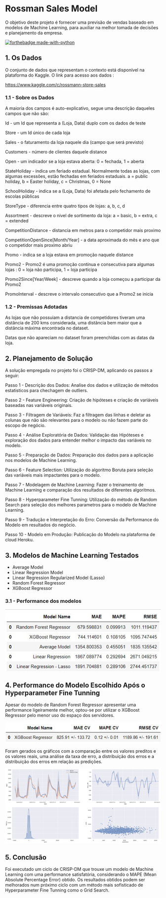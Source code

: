 # Rossman Sales Model


O objetivo deste projeto é fornecer uma previsão de vendas baseado em modelos de Machine Learning, para auxiliar na melhor tomada de decisões e planejamento da empresa.

[![forthebadge made-with-python](http://ForTheBadge.com/images/badges/made-with-python.svg)](https://www.python.org/)

## 1. Os Dados

O conjunto de dados que representam o contexto está disponível na plataforma do Kaggle. O link para acesso aos dados :

https://www.kaggle.com/c/rossmann-store-sales

### 1.1 - Sobre os Dados

A maioria dos campos é auto-explicativo, segue uma descrição daqueles campos que não são:

Id - um Id que representa a (Loja, Data) duplo com os dados de teste

Store - um Id único de cada loja

Sales - o faturamento da loja naquele dia (campo que será previsto)

Customers - número de clientes daquele distance

Open - um indicador se a loja estava aberta: 0 = fechada, 1 = aberta

StateHoliday - indica um feriado estadual. Normalmente todas as lojas, com algumas excessões, estão fechadas em feriados estaduais. a = public holiday, b = Easter holiday, c = Christmas, 0 = None

SchoolHoliday - indica se a (Loja, Data) foi afetada pelo fechamento de escolas públicas

StoreType - diferencia entre quatro tipos de lojas: a, b, c, d

Assortment - descreve o nivel de sortimento da loja: a = basic, b = extra, c = extended

CompetitionDistance - distancia em metros para o competidor mais proximo

CompetitionOpenSince[Month/Year] - a data aproximada do mês e ano que o competidor mais proximo abriu

Promo - indica se a loja estava em promoção naquele distance

Promo2 - Promo2 é uma promoção contínua e consecutiva para algumas lojas : 0 = loja não participa, 1 = loja participa

Promo2Since[Year/Week] - descreve quando a loja começou a participar da Promo2

PromoInterval - descreve o intervalo consecutivo que a Promo2 se inicia


### 1.2 - Premissas Adotadas

As lojas que não possuiam a distancia de competidores tiveram uma distância de 200 kms considerada, uma distância bem maior que a distância máxima encontrada no dataset.

Datas que não apareciam no dataset foram preenchidas com as datas da loja.

## 2. Planejamento de Solução

A solução empregada no projeto foi o CRISP-DM, aplicando os passos a seguir:

Passo 1 - Descrição dos Dados: Analise dos dados e utilização de métodos estatisticos para chechagem de outliers.

Passo 2 - Feature Engineering: Criação de hipóteses e criação de variáveis baseadas nas variáveis originais.

Passo 3 - Filtragem de Variáveis: Faz a filtragem das linhas e deletar as colunas que não são relevantes para o modelo ou não fazem parte do escopo de negócio.

Passo 4 - Análise Exploratória de Dados: Validação das Hipóteses e exploração dos dados para entender melhor o impacto das variáveis no modelo.

Passo 5 - Preparação de Dados: Preparação dos dados para a aplicação nos modelos de Machine Learning.

Passo 6 - Feature Selection: Utilização do algoritmo Boruta para seleção das variáveis mais impactantes para o modelo.

Passo 7 - Modelagem de Machine Learning: Fazer o treinamento de Machine Learning e comparação dos resultados de diferentes algoritmos.

Passo 8 - Hyperparameter Fine Tunning: Utilização do método de Random Search para seleção dos melhores parametros para o modelo de Machine Learning.

Passo 9 - Tradução e Interpretação do Erro: Conversão da Performance do Modelo em resultados do negócio.

Passo 10 - Modelo em Produção: Publicação do Modelo na plataforma de cloud Heroku.


## 3. Modelos de Machine Learning Testados

- Average Model
- Linear Regression Model
- Linear Regression Regularized Model (Lasso)
- Random Forest Regressor
- XGBoost Regressor

### 3.1 - Performance dos modelos

![ModelsPerformance](img/models_performance.jpg)

## 4. Performance do Modelo Escolhido Após o  Hyperparameter Fine Tunning

Apesar do modelo de Random Forest Regressor apresentar uma performance ligeiramente melhor, optou-se por utilizar o XGBoost Regressor pelo menor uso do espaço dos servidores.

![ModelPerformance](img/model_performance.jpg)

Foram gerados os gráficos com a comparação entre os valores preditos e os valores reais, uma análise da taxa de erro, a distribuição dos erros e a distribuição dos erros em relação as predições.

![Results](img/results.png)


## 5. Conclusão

Foi executado um ciclo de CRISP-DM que trouxe um modelo de Machine Learning com uma performance satisfatória, considerando o MAPE (Mean Absolute Percentage Error) obtido. Os resultados obtidos podem ser melhorados num próximo ciclo com um método mais sofisticado de Hyperparameter Fine Tunning como o Grid Search.
